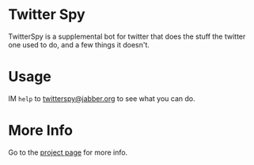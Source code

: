 # Twitter Spy

TwitterSpy is a supplemental bot for twitter that does the stuff the twitter
one used to do, and a few things it doesn't.

# Usage

IM `help` to [twitterspy@jabber.org](xmpp:twitterspy@jabber.org) to see what
you can do.

# More Info

Go to the [project page](http://dustin.github.com/twitterspy/) for more info.
